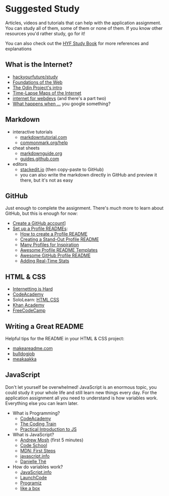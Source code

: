 # Suggested Study

Articles, videos and tutorials that can help with the application assignment. You can study all of them, some of them or none of them. If you know other resources you'd rather study, go for it!

You can also check out the [HYF Study Book](https://hackyourfuture.github.io/study) for more references and explanations

## What is the Internet?

* [hackyourfuture/study](https://hackyourfuture.github.io/study/#/the-internet/README)
* [Foundations of the Web](https://shawnr.gitbooks.io/foundations-of-the-web/)
* [The Odin Project's intro](https://www.theodinproject.com/courses/web-development-101/lessons/how-does-the-web-work)
* [Time-Lapse Maps of the Internet ](https://www.vox.com/a/internet-maps)
* [internet for webdevs](https://www.youtube.com/watch?v=e4S8zfLdLgQ) \(and there's a part two\)
* [What happens when ...](https://github.com/alex/what-happens-when) you google something?

## Markdown

* interactive tutorials
  * [markdowntutorial.com](https://www.markdowntutorial.com)
  * [commonmark.org/help](https://commonmark.org/help/)
* cheat sheets
  * [markdownguide.org](https://www.markdownguide.org/basic-syntax)
  * [guides.github.com](https://guides.github.com/pdfs/markdown-cheatsheet-online.pdf)
* editors
  * [stackedit.io](https://stackedit.io/app#) \(then copy-paste to GitHub\)
  * you can also write the markdown directly in GitHub and preview it there, but it's not as easy

## GitHub

Just enough to complete the assignment. There's _much_ more to learn about GitHub, but this is enough for now:

* [Create a GitHub account](https://www.wikihow.com/Create-an-Account-on-GitHub)\]
* [Set up a Profile READMEs](https://docs.github.com/en/github/setting-up-and-managing-your-github-profile/customizing-your-profile/managing-your-profile-readme):
  * [How to create a Profile README](https://www.aboutmonica.com/blog/how-to-create-a-github-profile-readme)
  * [Creating a Stand-Out Profile README](https://medium.com/bigcommerce-developer-blog/creating-a-standout-github-profile-readme-ee87f4320585)
  * [Many Profiles for Inspiration](https://coderjojo.github.io/creative-profile-readme/#f)
  * [Awesome Profile README Templates](https://github.com/kautukkundan/Awesome-Profile-README-templates)
  * [Awesome GitHub Profile README](https://github.com/abhisheknaiidu/awesome-github-profile-readme)
  * [Adding Real-Time Stats](https://github.com/anuraghazra/github-readme-stats)

## HTML & CSS

* [Internetting is Hard](https://www.internetingishard.com/)
* [CodeAcademy](https://www.codecademy.com/catalog/language/html-css)
* SoloLearn: [HTML](https://www.sololearn.com/learning/1014),[CSS](https://www.sololearn.com/learning/1023)
* [Khan Academy](https://www.khanacademy.org/computing/computer-programming/html-css)
* [FreeCodeCamp](https://www.freecodecamp.org/learn/responsive-web-design/)

## Writing a Great README

Helpful tips for the README in your HTML & CSS project:

* [makeareadme.com](https://www.makeareadme.com/)
* [bulldogjob](https://bulldogjob.com/news/449-how-to-write-a-good-readme-for-your-github-project)
* [meakaakka](https://medium.com/@meakaakka/a-beginners-guide-to-writing-a-kickass-readme-7ac01da88ab3)

## JavaScript

Don't let yourself be overwhelmed! JavaScript is an enormous topic, you could study it your whole life and still learn new things every day. For the application assignment all you need to understand is how variables work. Everything else you can learn later.

* What is Programming?
  * [CodeAcademy](https://www.codecademy.com/articles/what-is-programming)
  * [The Coding Train](https://www.youtube.com/watch?v=AImF__7FyzM)
  * [Practical Introduction to JS](https://shawnr.gitbooks.io/practical-introduction-to-javascript/content/what-is-programming/)
* What is JavaScript?
  * [Andrew Mosh](https://www.youtube.com/watch?v=W6NZfCO5SIk) \(first 5 minutes\)
  * [Code School](https://www.youtube.com/watch?v=nItSSTwBvSU)
  * [MDN: First Steps](https://developer.mozilla.org/en-US/docs/Learn/JavaScript/First_steps/What_is_JavaScript)
  * [javascript.info](https://javascript.info/intro)
  * [Danielle Thé](https://www.youtube.com/watch?v=gT0Lh1eYk78)
* How do variables work?
  * [JavaScript.info](https://javascript.info/variables)
  * [LaunchCode](https://education.launchcode.org/intro-to-professional-web-dev/chapters/data-and-variables/variables.html)
  * [Programiz](https://www.programiz.com/javascript/variables-constants)
  * [like a box](https://www.youtube.com/watch?v=Jvrszgiexg0)

